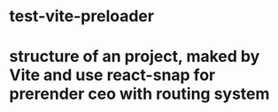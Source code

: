 # test-vite-preloader

# structure of an project, maked by Vite and use react-snap for prerender ceo with routing system